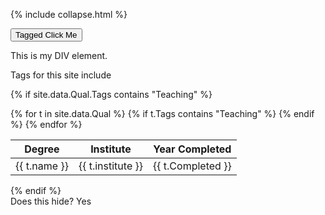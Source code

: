 
{% include collapse.html %}


<button onclick='hideTableLine("taggedDIV")'>Tagged Click Me</button>



<div id="myDIV">
  This is my DIV element.
</div> 


Tags for this site include 

{% if site.data.Qual.Tags contains "Teaching" %}
<table>
<thead>
  <tr>
    <th>Degree</th>
    <th>Institute</th>
    <th>Year Completed</th>
  </tr>
</thead>
<tbody>    
{% for t in site.data.Qual %}
    {% if t.Tags contains "Teaching" %}
    <tr id="taggedDIV">
    <td>{{ t.name }}</td>
    <td>{{ t.institute }}</td>
    <td>{{ t.Completed }}</td>
  </tr>
    {% endif %}
{% endfor %}

</tbody>
  </table>
{% endif %}


<div id="taggedDIV">
  Does this hide?  Yes 
</div>
